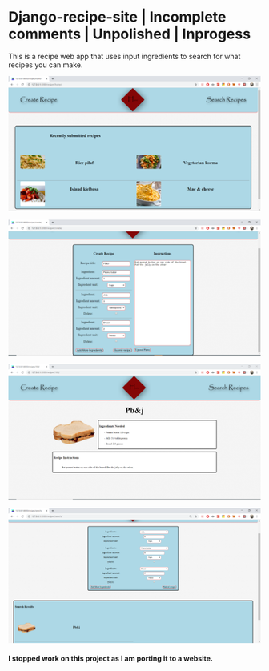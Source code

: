 # Django-recipe-site | Incomplete comments | Unpolished | Inprogess
This is a recipe web app that uses input ingredients to search for what recipes you can make. 
 
![alt text](https://raw.githubusercontent.com/smartst3r/Django-recipe-site/master/readme_images/home.PNG)

![alt text](https://raw.githubusercontent.com/smartst3r/Django-recipe-site/master/readme_images/create.PNG)

![alt text](https://raw.githubusercontent.com/smartst3r/Django-recipe-site/master/readme_images/recipepage.PNG)

![alt text](https://raw.githubusercontent.com/smartst3r/Django-recipe-site/master/readme_images/recipesearch.PNG)
 
#### I stopped work on this project as I am porting it to a website.
